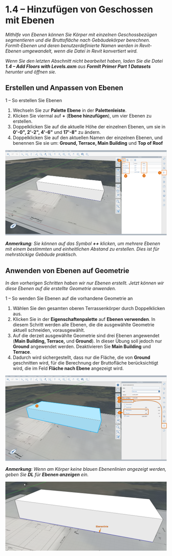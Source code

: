 # 1.4 – Hinzufügen von Geschossen mit Ebenen

_Mithilfe von Ebenen können Sie Körper mit einzelnen Geschossbezügen segmentieren und die Bruttofläche nach Gebäudekörper berechnen. FormIt-Ebenen und deren benutzerdefinierte Namen werden in Revit-Ebenen umgewandelt, wenn die Datei in Revit konvertiert wird._

_Wenn Sie den letzten Abschnitt nicht bearbeitet haben, laden Sie die Datei **1.4 – Add Floors with Levels.axm** aus **FormIt Primer Part 1 Datasets** herunter und öffnen sie._

## **Erstellen und Anpassen von Ebenen**

1 – So erstellen Sie Ebenen

1. Wechseln Sie zur **Palette Ebene** in der **Palettenleiste**.
2. Klicken Sie viermal auf **+** (**Ebene hinzufügen**), um vier Ebenen zu erstellen.
3. Doppelklicken Sie auf die aktuelle Höhe der einzelnen Ebenen, um sie in **0'-0", 2'-2", 4'-6"** und **17'-8"** zu ändern.
4. Doppelklicken Sie auf den aktuellen Namen der einzelnen Ebenen, und benennen Sie sie um: **Ground, Terrace, Main Building** und **Top of Roof**

![](<../../.gitbook/assets/0 (16) (1).png>)

_**Anmerkung**: Sie können auf das Symbol_ _**++**_ _klicken, um mehrere Ebenen mit einem bestimmten und einheitlichen Abstand zu erstellen. Dies ist für mehrstöckige Gebäude praktisch_.

## **Anwenden von Ebenen auf Geometrie**

_In den vorherigen Schritten haben wir nur Ebenen erstellt. Jetzt können wir diese Ebenen auf die erstellte Geometrie anwenden._

1 – So wenden Sie Ebenen auf die vorhandene Geometrie an

1. Wählen Sie den gesamten oberen Terrassenkörper durch Doppelklicken aus.
2. Klicken Sie in der **Eigenschaftenpalette** auf **Ebenen verwenden**. In diesem Schritt werden alle Ebenen, die die ausgewählte Geometrie aktuell schneiden, vorausgewählt.
3. Auf die derzeit ausgewählte Geometrie sind drei Ebenen angewendet (**Main Building, Terrace,** und **Ground**). In dieser Übung soll jedoch nur **Ground** angewendet werden. Deaktivieren Sie **Main Building** und **Terrace**.
4. Dadurch wird sichergestellt, dass nur die Fläche, die von **Ground** geschnitten wird, für die Berechnung der Bruttofläche berücksichtigt wird, die im Feld **Fläche nach Ebene** angezeigt wird.

![](<../../.gitbook/assets/1 (4) (1).png>)

_**Anmerkung**: Wenn am Körper keine blauen Ebenenlinien angezeigt werden, geben Sie_ _**DL**_ _für_ _**Ebenen anzeigen** ein._

![](<../../.gitbook/assets/2 (3) (1).png>)
